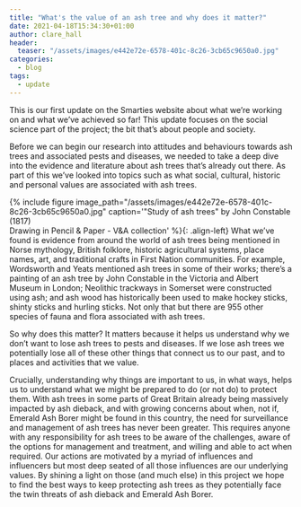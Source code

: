 ```yaml
---
title: "What's the value of an ash tree and why does it matter?"
date: 2021-04-18T15:34:30+01:00
author: clare_hall
header:
  teaser: "/assets/images/e442e72e-6578-401c-8c26-3cb65c9650a0.jpg"
categories:
  - blog 
tags:
  - update
---
```


This is our first update on the Smarties website about what we’re working on
and what we’ve achieved so far! This update focuses on the social science part
of the project; the bit that’s about people and society.

Before we can begin our research into attitudes and behaviours towards ash
trees and associated pests and diseases, we needed to take a deep dive into
the evidence and literature about ash trees that’s already out there. As part
of this we’ve looked into topics such as what social, cultural, historic and
personal values are associated with ash trees.

{% include figure image_path="/assets/images/e442e72e-6578-401c-8c26-3cb65c9650a0.jpg" caption='"Study of ash trees" by John Constable (1817) <br/>
 Drawing in Pencil & Paper - V&A collection' %}{: .align-left}
What we’ve found is evidence from around the world of ash trees being mentioned
in Norse mythology, British folklore, historic agricultural systems, place
names, art, and traditional crafts in First Nation communities. For example,
Wordsworth and Yeats mentioned ash trees in some of their works; there’s a
painting of an ash tree by John Constable in the Victoria and Albert Museum
in London; Neolithic trackways in Somerset were constructed using ash; and ash
wood has historically been used to make hockey sticks, shinty sticks and hurling
sticks. Not only that but there are 955 other species of fauna and flora associated
with ash trees.

So why does this matter? It matters because it helps us understand why we don’t want
to lose ash trees to pests and diseases. If we lose ash trees we potentially lose
all of these other things that connect us to our past, and to places and activities
that we value.

Crucially, understanding why things are important to us, in what ways, helps us to
understand what we might be prepared to do (or not do) to protect them. With ash
trees in some parts of Great Britain already being massively impacted by ash
dieback, and with growing concerns about when, not if, Emerald Ash Borer might be
found in this country, the need for surveillance and management of ash trees has
never been greater. This requires anyone with any responsibility for ash trees to
be aware of the challenges, aware of the options for management and treatment, and
willing and able to act when required. Our actions are motivated by a myriad of
influences and influencers but most deep seated of all those influences are our
underlying values. By shining a light on those (and much else) in this project we
hope to find the best ways to keep protecting ash trees as they potentially face
the twin threats of ash dieback and Emerald Ash Borer.
